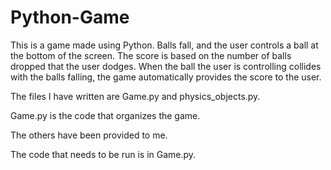 # Python-Game
This is a game made using Python. Balls fall, and the user controls a ball at the bottom of the screen. The score is based on the number of balls dropped that the user dodges. When the ball the user is controlling collides with the balls falling, the game automatically provides the score to the user.

The files I have written are Game.py and physics_objects.py.

Game.py is the code that organizes the game.

The others have been provided to me.

The code that needs to be run is in Game.py.
